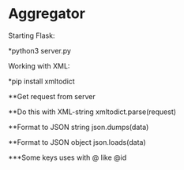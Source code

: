 # Aggregator

Starting Flask:

*python3 server.py

Working with XML:

*pip install xmltodict

**Get request from server

**Do this with XML-string xmltodict.parse(request)

**Format to JSON string json.dumps(data)

**Format to JSON object json.loads(data)

***Some keys uses with @ like @id

